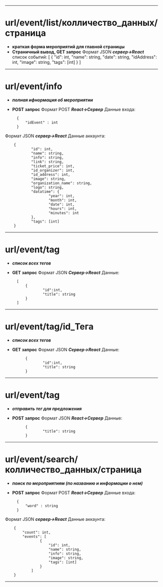 --------
# url/event/list/колличеcтво_данных/страница
- **краткая форма мероприятий для главной страницы**
- **Страничный вывод, GET запрос**
Формат JSON ***сервер->React***
 список событий:
	[
		{
			"id": int,
			"name": string,
			"date": string,
			"idAddress": int,
			"image": string,
			"tags": [int]
		}
	]

----------
# url/event/info 
- ***полная ифнормация об мероприятии***
- **POST запрос**
 Формат POST ***React->Сервер***
 Данные входа:
 
		{
			"idEvent" : int
		}


 Формат JSON ***сервер->React***
 Данные аккаунта:

		{
				"id": int,
				"name": string,
				"info": string,
				"link": string,
				"ticket_price": int,
				"id_organizer": int,
				"id_address": int,
				"image": string,
				"organization_name": string,
				"logo": string,
				"datatime": {
						"year": int,
						"month": int,
						"date": int,
						"hours": int,
						"minutes": int
				},
				"tags": [int]
		}

---
# url/event/tag
- ***список всех тегов***
- **GET запрос**
 Формат JSON ***Сервер->React***
 Данные:
 
		[
			{
					"id":int,
					"title": string
			}
		]	

		
---
# url/event/tag/id_Тега
- ***список всех тегов***
- **GET запрос**
 Формат JSON ***Сервер->React***
 Данные:
 
		
			{
					"id":int,
					"title": string
			}
		
---
# url/event/tag
- ***отправить тег для предложения***
- **POST запрос**
 Формат JSON ***React->Сервер***
 Данные:
 
			{
					"title": string
			}	
		
---
# url/event/search/колличеcтво_данных/страница
- ***поиск по мероприятиям (по названию и информации о нем)***
- **POST запрос**
 Формат POST ***React->Сервер***
 Данные входа:
 
		{
			"word" : string
		}

 Формат JSON ***сервер->React***
 Данные аккаунта:

		{
			"count": int,
			"events": [
					{
						"id": int,
						"name": string,
						"info": string,
						"image": string,
						"tags": [int]
					}	
				]
		}

---
